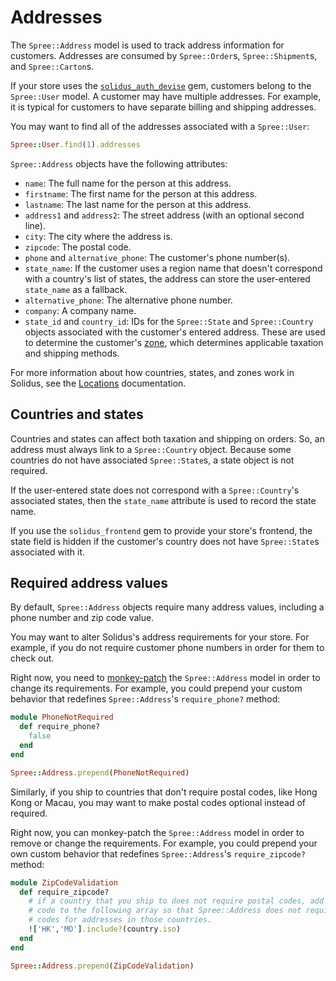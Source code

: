 # Addresses

The `Spree::Address` model is used to track address information for customers.
Addresses are consumed by `Spree::Order`s, `Spree::Shipment`s, and
`Spree::Carton`s.

If your store uses the [`solidus_auth_devise`][solidus-auth-devise] gem,
customers belong to the `Spree::User` model. A customer may have multiple
addresses. For example, it is typical for customers to have separate billing and
shipping addresses.

You may want to find all of the addresses associated with a `Spree::User`:

```ruby
Spree::User.find(1).addresses
```

`Spree::Address` objects have the following attributes:

- `name`: The full name for the person at this address.
- `firstname`: The first name for the person at this address.
- `lastname`: The last name for the person at this address.
- `address1` and `address2`: The street address (with an optional second line).
- `city`: The city where the address is.
- `zipcode`: The postal code.
- `phone` and `alternative_phone`: The customer's phone number(s).
- `state_name`: If the customer uses a region name that doesn't correspond with
  a country's list of states, the address can store the user-entered
  `state_name` as a fallback.
- `alternative_phone`: The alternative phone number.
- `company`: A company name.
- `state_id` and `country_id`: IDs for the `Spree::State` and `Spree::Country`
  objects associated with the customer's entered address. These are used to
  determine the customer's [zone][zones], which determines applicable taxation
  and shipping methods.

For more information about how countries, states, and zones work in Solidus, see
the [Locations][locations] documentation.

[locations]: ../locations/overview.html
[solidus-auth-devise]: https://github.com/solidusio/solidus_auth_devise
[zones]: ../locations/zones.html

## Countries and states 

Countries and states can affect both taxation and shipping on orders. So, an
address must always link to a `Spree::Country` object. Because some countries do
not have associated `Spree::State`s, a state object is not required.

If the user-entered state does not correspond with a `Spree::Country`'s
associated states, then the `state_name` attribute is used to record the state
name.

If you use the `solidus_frontend` gem to provide your store's frontend, the
state field is hidden if the customer's country does not have `Spree::State`s
associated with it.

## Required address values

By default, `Spree::Address` objects require many address values, including a
phone number and zip code value.

You may want to alter Solidus's address requirements for your store. For
example, if you do not require customer phone numbers in order for them to check
out.

Right now, you need to [monkey-patch][monkey-patch] the `Spree::Address` model
in order to change its requirements. For example, you could prepend your custom
behavior that redefines `Spree::Address`'s `require_phone?` method: 

```ruby
module PhoneNotRequired
  def require_phone?
    false
  end
end

Spree::Address.prepend(PhoneNotRequired)
```

Similarly, if you ship to countries that don't require postal codes, like Hong
Kong or Macau, you may want to make postal codes optional instead of required.

Right now, you can monkey-patch the `Spree::Address` model in order to remove or
change the requirements. For example, you could prepend your own custom behavior
that redefines `Spree::Address`'s `require_zipcode?` method:

```ruby
module ZipCodeValidation
  def require_zipcode?
    # if a country that you ship to does not require postal codes, add its iso
    # code to the following array so that Spree::Address does not require zip
    # codes for addresses in those countries.
    !['HK','MO'].include?(country.iso)
  end
end

Spree::Address.prepend(ZipCodeValidation)
```

<!-- TODO:
  Ideally, we do not want to recommend monkey-patching the Spree::Address model.
  It would be great make address requirements more configurable in general.
  Then, we can revisit this documentation.
-->

[monkey-patch]: https://en.wikipedia.org/wiki/Monkey_patch
